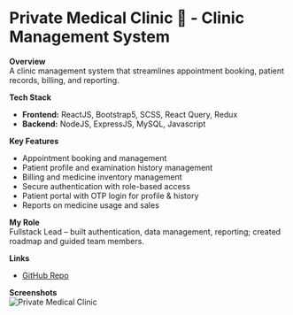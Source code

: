 # Private Medical Clinic 🏥 - Clinic Management System

**Overview**  
A clinic management system that streamlines appointment booking, patient records, billing, and reporting.

**Tech Stack**  
- **Frontend:** ReactJS, Bootstrap5, SCSS, React Query, Redux  
- **Backend:** NodeJS, ExpressJS, MySQL, Javascript  

**Key Features**  
- Appointment booking and management  
- Patient profile and examination history management  
- Billing and medicine inventory management  
- Secure authentication with role-based access  
- Patient portal with OTP login for profile & history  
- Reports on medicine usage and sales  

**My Role**  
Fullstack Lead – built authentication, data management, reporting; created roadmap and guided team members.

**Links**  
- [GitHub Repo](https://github.com/henrydaoo/private-medical-clinic)  

**Screenshots**  
![Private Medical Clinic](https://ik.imagekit.io/henrydaoo/portfolio/projects/457552644-0b882b76-5fd3-441f-883c-f61046b36fd6.png?updatedAt=1752672044458)
